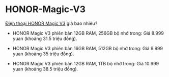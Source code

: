 # HONOR-Magic-V3
[Điện thoại HONOR Magic V3](https://fptshop.com.vn/dien-thoai/honor-magic-v3) giá bao nhiêu?
- HONOR Magic V3 phiên bản 12GB RAM, 256GB bộ nhớ trong: Giá 8.999 yuan (khoảng 31.5 triệu đồng).

- HONOR Magic V3 phiên bản 16GB RAM, 512GB bộ nhớ trong: Giá 9.999 yuan (khoảng 35 triệu đồng).

- HONOR Magic V3 phiên bản 12GB RAM, 1TB bộ nhớ trong: Giá 10.999 yuan (khoảng 38.5 triệu đồng).
